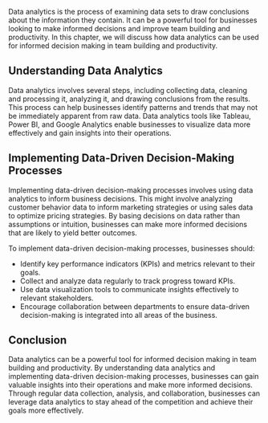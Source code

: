 
Data analytics is the process of examining data sets to draw conclusions about the information they contain. It can be a powerful tool for businesses looking to make informed decisions and improve team building and productivity. In this chapter, we will discuss how data analytics can be used for informed decision making in team building and productivity.

Understanding Data Analytics
----------------------------

Data analytics involves several steps, including collecting data, cleaning and processing it, analyzing it, and drawing conclusions from the results. This process can help businesses identify patterns and trends that may not be immediately apparent from raw data. Data analytics tools like Tableau, Power BI, and Google Analytics enable businesses to visualize data more effectively and gain insights into their operations.

Implementing Data-Driven Decision-Making Processes
--------------------------------------------------

Implementing data-driven decision-making processes involves using data analytics to inform business decisions. This might involve analyzing customer behavior data to inform marketing strategies or using sales data to optimize pricing strategies. By basing decisions on data rather than assumptions or intuition, businesses can make more informed decisions that are likely to yield better outcomes.

To implement data-driven decision-making processes, businesses should:

* Identify key performance indicators (KPIs) and metrics relevant to their goals.
* Collect and analyze data regularly to track progress toward KPIs.
* Use data visualization tools to communicate insights effectively to relevant stakeholders.
* Encourage collaboration between departments to ensure data-driven decision-making is integrated into all areas of the business.

Conclusion
----------

Data analytics can be a powerful tool for informed decision making in team building and productivity. By understanding data analytics and implementing data-driven decision-making processes, businesses can gain valuable insights into their operations and make more informed decisions. Through regular data collection, analysis, and collaboration, businesses can leverage data analytics to stay ahead of the competition and achieve their goals more effectively.
